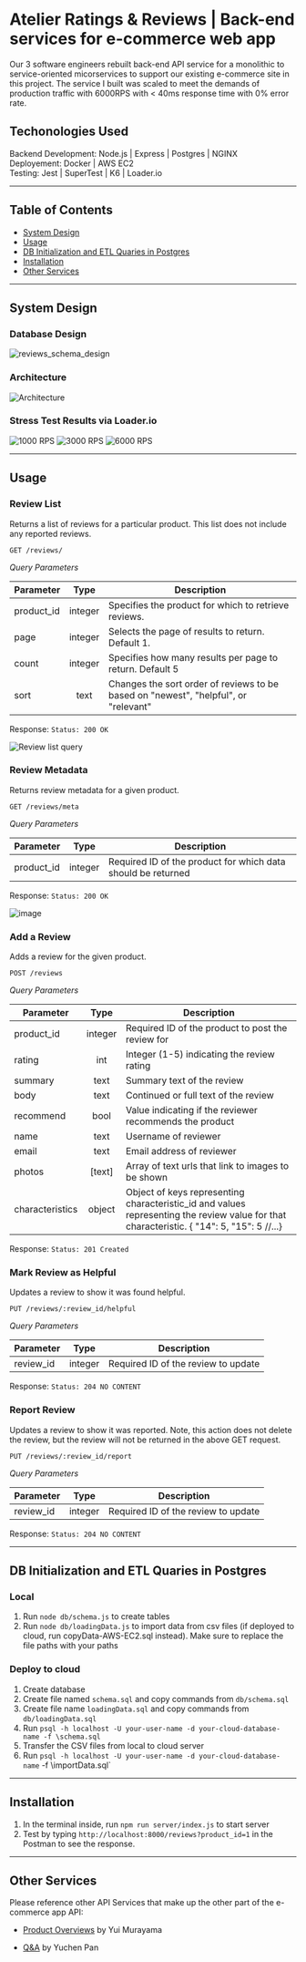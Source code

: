 # Atelier Ratings & Reviews | Back-end services for e-commerce web app

Our 3 software engineers rebuilt back-end API service for a monolithic to service-oriented micorservices to support our existing e-commerce site in this project. The service I built was scaled to meet the demands of production traffic with 6000RPS with < 40ms response time with 0% error rate.

## Techonologies Used

Backend Development: Node.js | Express | Postgres | NGINX
</br>
Deployement: Docker | AWS EC2
</br>
Testing: Jest | SuperTest | K6 | Loader.io

---
## Table of Contents
  - <a href='#system-design'>System Design</a>
  - <a href='#usage'>Usage</a>
  - <a href='#db-initialization-and-etl-quaries-in-postgres'>DB Initialization and ETL Quaries in Postgres</a>
  - <a href='#installation'>Installation</a>
  - <a href='#other-services'>Other Services</a>
 
---
## System Design
  ### Database Design
  ![reviews_schema_design](https://user-images.githubusercontent.com/103070104/201466345-60016a5d-a7a3-4177-a108-c3fa5c77ea0e.png)
  
  ### Architecture
  ![Architecture](https://user-images.githubusercontent.com/103070104/212256802-39dafe44-7b74-48a6-a607-ccceb319c2cd.png)

  
   ### Stress Test Results via Loader.io
   ![1000 RPS](https://user-images.githubusercontent.com/103070104/210714539-e7b419f7-2e9b-4255-92bd-d3ac017fbef6.png)
   ![3000 RPS](https://user-images.githubusercontent.com/103070104/210714775-f82f3d7f-cc1d-4d75-9282-0e5b1fab7445.png)
   ![6000 RPS](https://user-images.githubusercontent.com/103070104/210714852-58d9ddbb-bb11-4eb3-a4d2-a72feb3b44fe.png)
   
   ---
## Usage
  ### Review List
  Returns a list of reviews for a particular product. This list does not include any reported reviews.

  `GET /reviews/`
  
  *Query Parameters*

  | Parameter	 | Type      | Description                                               |
  | ---------- | :-------: | --------------------------------------------------------- |
  | product_id |  integer  | Specifies the product for which to retrieve reviews. |
  | page |  integer  | Selects the page of results to return. Default 1. |
  | count |  integer  | Specifies how many results per page to return. Default 5 |
  | sort |  text  | Changes the sort order of reviews to be based on "newest", "helpful", or "relevant" |

  Response: `Status: 200 OK`
  
  ![Review list query](https://user-images.githubusercontent.com/103070104/204722521-1f155531-803f-4777-9bf7-81e6e607b107.jpg)

  
  ### Review Metadata
  Returns review metadata for a given product.

  `GET /reviews/meta`

  *Query Parameters*

  | Parameter	 | Type      | Description                                               |
  | ---------- | :-------: | --------------------------------------------------------- |
  | product_id |  integer  | Required ID of the product for which data should be returned |

  Response: `Status: 200 OK`
  
  ![image](https://user-images.githubusercontent.com/103070104/212246724-1339b04b-a278-480a-b782-7c854d9aa68c.png)

 
  
  ### Add a Review
  Adds a review for the given product.

  `POST /reviews`

  *Query Parameters*

  | Parameter	 | Type      | Description                                               |
  | ---------- | :-------: | --------------------------------------------------------- |
  | product_id |  integer  | Required ID of the product to post the review for |
  | rating |  int  | Integer (1-5) indicating the review rating |
  | summary |  text  | Summary text of the review |
  | body |  text  | Continued or full text of the review |
  | recommend |  bool  | Value indicating if the reviewer recommends the product |
  | name |  text  | Username of reviewer |
  | email |  text  | Email address of reviewer |
  | photos |  [text]  | Array of text urls that link to images to be shown |
  | characteristics |  object  | Object of keys representing characteristic_id and values representing the review value for that characteristic. { "14": 5, "15": 5 //...} |

  Response: `Status: 201 Created`

  
  ### Mark Review as Helpful
  Updates a review to show it was found helpful.

  `PUT /reviews/:review_id/helpful`

  *Query Parameters*

  | Parameter	 | Type      | Description                                               |
  | ---------- | :-------: | --------------------------------------------------------- |
  | review_id |  integer  | Required ID of the review to update |

  Response: `Status: 204 NO CONTENT`
  
  
  ### Report Review
  Updates a review to show it was reported. Note, this action does not delete the review, but the review will not be returned in the above GET request.

  `PUT /reviews/:review_id/report`

  *Query Parameters*

  | Parameter	 | Type      | Description                                               |
  | ---------- | :-------: | --------------------------------------------------------- |
  | review_id |  integer  | Required ID of the review to update |

  Response: `Status: 204 NO CONTENT`
  
---
## DB Initialization and ETL Quaries in Postgres
### Local
  1. Run `node db/schema.js` to create tables
  2. Run `node db/loadingData.js` to import data from csv files (if deployed to cloud, run copyData-AWS-EC2.sql instead). Make sure to replace the file paths with your paths

### Deploy to cloud
  1. Create database
  2. Create file named `schema.sql` and copy commands from `db/schema.sql`
  3. Create file name `loadingData.sql` and copy commands from `db/loadingData.sql` 
  3. Run `psql -h localhost -U your-user-name -d your-cloud-database-name -f \schema.sql`
  4. Transfer the CSV files from local to cloud server
  5. Run `psql -h localhost -U your-user-name -d your-cloud-database-name` -f \importData.sql`
  
---
## Installation
  1. In the terminal inside, run `npm run server/index.js` to start server
  2. Test by typing `http://localhost:8000/reviews?product_id=1` in the Postman to see the response.
  
---
## Other Services
Please reference other API Services that make up the other part of the e-commerce app API:
  
  - <a href='https://github.com/rpp2205-sdc-atacama/rpp2205-yui-overview'>Product Overviews</a> by Yui Murayama
  
  - <a href='https://github.com/rpp2205-sdc-atacama/rpp2205-yuchen-QA'>Q&A</a> by Yuchen Pan
